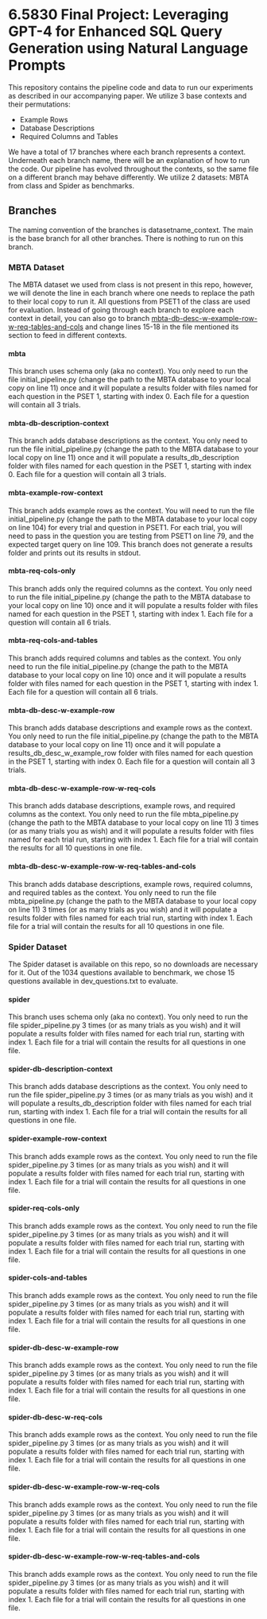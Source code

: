 # 6.5830 Final Project: Leveraging GPT-4 for Enhanced SQL Query Generation using Natural Language Prompts

This repository contains the pipeline code and data to run our experiments as described in our accompanying paper. We utilize 3 base contexts and their permutations:
- Example Rows
- Database Descriptions
- Required Columns and Tables

We have a total of 17 branches where each branch represents a context. Underneath each branch name, there will be an explanation of how to run the code. Our pipeline has evolved throughout the contexts, so the same file on a different branch may behave differently. We utilize 2 datasets: MBTA from class and Spider as benchmarks. 

## Branches
The naming convention of the branches is datasetname_context. The main is the base branch for all other branches. There is nothing to run on this branch.

### MBTA Dataset
The MBTA dataset we used from class is not present in this repo, however, we will denote the line in each branch where one needs to replace the path to their local copy to run it. All questions from PSET1 of the class are used for evaluation. 
Instead of going through each branch to explore each context in detail, you can also go to branch [mbta-db-desc-w-example-row-w-req-tables-and-cols](#mbta-db-desc-w-example-row-w-req-tables-and-cols) and change lines 15-18 in the file mentioned its section to feed in different contexts.
#### mbta
This branch uses schema only (aka no context). You only need to run the file initial_pipeline.py (change the path to the MBTA database to your local copy on line 11) once and it will populate a results folder with files named for each question in the PSET 1, starting with index 0. Each file for a question will contain all 3 trials. 
#### mbta-db-description-context
This branch adds database descriptions as the context. You only need to run the file initial_pipeline.py (change the path to the MBTA database to your local copy on line 11) once and it will populate a results_db_description folder with files named for each question in the PSET 1, starting with index 0. Each file for a question will contain all 3 trials. 
#### mbta-example-row-context
This branch adds example rows as the context. You will need to run the file initial_pipeline.py (change the path to the MBTA database to your local copy on line 104) for every trial and question in PSET1. For each trial, you will need to pass in the question you are testing from PSET1 on line 79, and the expected target query on line 109. This branch does not generate a results folder and prints out its results in stdout. 
#### mbta-req-cols-only
This branch adds only the required columns as the context. You only need to run the file initial_pipeline.py (change the path to the MBTA database to your local copy on line 10) once and it will populate a results folder with files named for each question in the PSET 1, starting with index 1. Each file for a question will contain all 6 trials. 
#### mbta-req-cols-and-tables
This branch adds required columns and tables as the context. You only need to run the file initial_pipeline.py (change the path to the MBTA database to your local copy on line 10) once and it will populate a results folder with files named for each question in the PSET 1, starting with index 1. Each file for a question will contain all 6 trials.
#### mbta-db-desc-w-example-row
This branch adds database descriptions and example rows as the context. You only need to run the file initial_pipeline.py (change the path to the MBTA database to your local copy on line 11) once and it will populate a results_db_desc_w_example_row folder with files named for each question in the PSET 1, starting with index 0. Each file for a question will contain all 3 trials. 
#### mbta-db-desc-w-example-row-w-req-cols
This branch adds database descriptions, example rows, and required columns as the context. You only need to run the file mbta_pipeline.py (change the path to the MBTA database to your local copy on line 11) 3 times (or as many trials you as wish) and it will populate a results folder with files named for each trial run, starting with index 1. Each file for a trial will contain the results for all 10 questions in one file.
#### mbta-db-desc-w-example-row-w-req-tables-and-cols
This branch adds database descriptions, example rows, required columns, and required tables as the context. You only need to run the file mbta_pipeline.py (change the path to the MBTA database to your local copy on line 11) 3 times (or as many trials as you wish) and it will populate a results folder with files named for each trial run, starting with index 1. Each file for a trial will contain the results for all 10 questions in one file.

### Spider Dataset
The Spider dataset is available on this repo, so no downloads are necessary for it. Out of the 1034 questions available to benchmark, we chose 15 questions available in dev_questions.txt to evaluate.
#### spider
This branch uses schema only (aka no context). You only need to run the file spider_pipeline.py 3 times (or as many trials as you wish) and it will populate a results folder with files named for each trial run, starting with index 1. Each file for a trial will contain the results for all questions in one file.
#### spider-db-description-context
This branch adds database descriptions as the context. You only need to run the file spider_pipeline.py 3 times (or as many trials as you wish) and it will populate a results_db_description folder with files named for each trial run, starting with index 1. Each file for a trial will contain the results for all questions in one file.
#### spider-example-row-context
This branch adds example rows as the context. You only need to run the file spider_pipeline.py 3 times (or as many trials as you wish) and it will populate a results folder with files named for each trial run, starting with index 1. Each file for a trial will contain the results for all questions in one file.
#### spider-req-cols-only
This branch adds example rows as the context. You only need to run the file spider_pipeline.py 3 times (or as many trials as you wish) and it will populate a results folder with files named for each trial run, starting with index 1. Each file for a trial will contain the results for all questions in one file.
#### spider-cols-and-tables
This branch adds example rows as the context. You only need to run the file spider_pipeline.py 3 times (or as many trials as you wish) and it will populate a results folder with files named for each trial run, starting with index 1. Each file for a trial will contain the results for all questions in one file.
#### spider-db-desc-w-example-row
This branch adds example rows as the context. You only need to run the file spider_pipeline.py 3 times (or as many trials as you wish) and it will populate a results folder with files named for each trial run, starting with index 1. Each file for a trial will contain the results for all questions in one file.
#### spider-db-desc-w-req-cols
This branch adds example rows as the context. You only need to run the file spider_pipeline.py 3 times (or as many trials as you wish) and it will populate a results folder with files named for each trial run, starting with index 1. Each file for a trial will contain the results for all questions in one file.
#### spider-db-desc-w-example-row-w-req-cols
This branch adds example rows as the context. You only need to run the file spider_pipeline.py 3 times (or as many trials as you wish) and it will populate a results folder with files named for each trial run, starting with index 1. Each file for a trial will contain the results for all questions in one file.
#### spider-db-desc-w-example-row-w-req-tables-and-cols
This branch adds example rows as the context. You only need to run the file spider_pipeline.py 3 times (or as many trials as you wish) and it will populate a results folder with files named for each trial run, starting with index 1. Each file for a trial will contain the results for all questions in one file.

